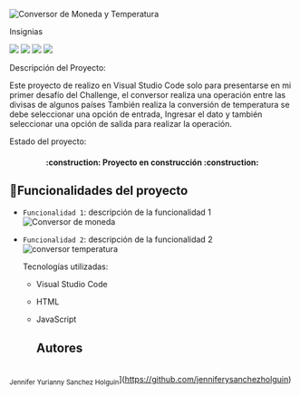 ![Conversor de Moneda y Temperatura](https://github.com/jenniferysanchezholguin/Conversor-Divisas-Temperatura/assets/130307464/0fd35c46-f168-477b-bf9c-3840696dd77c)

Insignias
 <p align="left">
   <img src="https://img.shields.io/badge/JAVA-green">
  <img src="https://img.shields.io/badge/HTML-BLUE">
  <img src="https://img.shields.io/badge/CSS-RED">
   <img src="https://img.shields.io/badge/github/stars/jenniferysanchezholguin?style=social)">
   </p>

   Descripción del Proyecto:

Este proyecto de realizo en Visual Studio Code solo para presentarse en mi primer desafío del Challenge, el conversor realiza una operación entre las divisas de algunos países
También realiza la conversión de temperatura se debe seleccionar una opción de  entrada, Ingresar el dato y  también seleccionar una opción de  salida para realizar la operación.

Estado del proyecto:

<h4 align="center">
:construction: Proyecto en construcción :construction:
</h4>

## :hammer:Funcionalidades del proyecto

- `Funcionalidad 1`: descripción de la funcionalidad 1
  ![Conversor de moneda](ht<tps://github.com/jenniferysanchezholguin/Conversor-Divisas-Temperatura/assets/130307464/5adeaa3f-4058-44f8-8010-d33f0daac50c)

  
- `Funcionalidad 2`: descripción de la funcionalidad 2
  ![conversor temperatura](https://github.com/jenniferysanchezholguin/Conversor-Divisas-Temperatura/assets/130307464/3a285c90-5b45-427e-8ffc-ac2b6ec087ef)

  Tecnologías utilizadas:

  - Visual Studio Code
  - HTML
  - JavaScript
 
    ## Autores

<br><sub>Jennifer Yurianny Sanchez Holguin</sub>](https://github.com/jenniferysanchezholguin)

   

